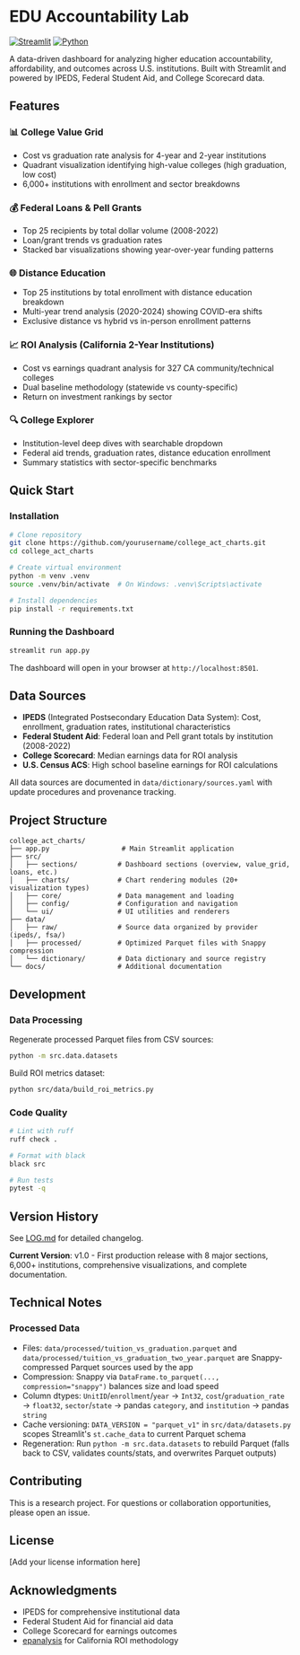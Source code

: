 # EDU Accountability Lab

[![Streamlit](https://img.shields.io/badge/Streamlit-FF4B4B?style=flat&logo=streamlit&logoColor=white)](https://streamlit.io)
[![Python](https://img.shields.io/badge/Python-3.11+-blue?style=flat&logo=python&logoColor=white)](https://python.org)

A data-driven dashboard for analyzing higher education accountability, affordability, and outcomes across U.S. institutions. Built with Streamlit and powered by IPEDS, Federal Student Aid, and College Scorecard data.

## Features

### 📊 College Value Grid
- Cost vs graduation rate analysis for 4-year and 2-year institutions
- Quadrant visualization identifying high-value colleges (high graduation, low cost)
- 6,000+ institutions with enrollment and sector breakdowns

### 💰 Federal Loans & Pell Grants
- Top 25 recipients by total dollar volume (2008-2022)
- Loan/grant trends vs graduation rates
- Stacked bar visualizations showing year-over-year funding patterns

### 🌐 Distance Education
- Top 25 institutions by total enrollment with distance education breakdown
- Multi-year trend analysis (2020-2024) showing COVID-era shifts
- Exclusive distance vs hybrid vs in-person enrollment patterns

### 📈 ROI Analysis (California 2-Year Institutions)
- Cost vs earnings quadrant analysis for 327 CA community/technical colleges
- Dual baseline methodology (statewide vs county-specific)
- Return on investment rankings by sector

### 🔍 College Explorer
- Institution-level deep dives with searchable dropdown
- Federal aid trends, graduation rates, distance education enrollment
- Summary statistics with sector-specific benchmarks

## Quick Start

### Installation

```bash
# Clone repository
git clone https://github.com/yourusername/college_act_charts.git
cd college_act_charts

# Create virtual environment
python -m venv .venv
source .venv/bin/activate  # On Windows: .venv\Scripts\activate

# Install dependencies
pip install -r requirements.txt
```

### Running the Dashboard

```bash
streamlit run app.py
```

The dashboard will open in your browser at `http://localhost:8501`.

## Data Sources

- **IPEDS** (Integrated Postsecondary Education Data System): Cost, enrollment, graduation rates, institutional characteristics
- **Federal Student Aid**: Federal loan and Pell grant totals by institution (2008-2022)
- **College Scorecard**: Median earnings data for ROI analysis
- **U.S. Census ACS**: High school baseline earnings for ROI calculations

All data sources are documented in `data/dictionary/sources.yaml` with update procedures and provenance tracking.

## Project Structure

```
college_act_charts/
├── app.py                  # Main Streamlit application
├── src/
│   ├── sections/          # Dashboard sections (overview, value_grid, loans, etc.)
│   ├── charts/            # Chart rendering modules (20+ visualization types)
│   ├── core/              # Data management and loading
│   ├── config/            # Configuration and navigation
│   └── ui/                # UI utilities and renderers
├── data/
│   ├── raw/               # Source data organized by provider (ipeds/, fsa/)
│   ├── processed/         # Optimized Parquet files with Snappy compression
│   └── dictionary/        # Data dictionary and source registry
└── docs/                  # Additional documentation

```

## Development

### Data Processing

Regenerate processed Parquet files from CSV sources:

```bash
python -m src.data.datasets
```

Build ROI metrics dataset:

```bash
python src/data/build_roi_metrics.py
```

### Code Quality

```bash
# Lint with ruff
ruff check .

# Format with black
black src

# Run tests
pytest -q
```

## Version History

See [LOG.md](LOG.md) for detailed changelog.

**Current Version**: v1.0 - First production release with 8 major sections, 6,000+ institutions, comprehensive visualizations, and complete documentation.

## Technical Notes

### Processed Data
- Files: `data/processed/tuition_vs_graduation.parquet` and `data/processed/tuition_vs_graduation_two_year.parquet` are Snappy-compressed Parquet sources used by the app
- Compression: Snappy via `DataFrame.to_parquet(..., compression="snappy")` balances size and load speed
- Column dtypes: `UnitID`/`enrollment`/`year` → `Int32`, `cost`/`graduation_rate` → `float32`, `sector`/`state` → pandas `category`, and `institution` → pandas `string`
- Cache versioning: `DATA_VERSION = "parquet_v1"` in `src/data/datasets.py` scopes Streamlit's `st.cache_data` to current Parquet schema
- Regeneration: Run `python -m src.data.datasets` to rebuild Parquet (falls back to CSV, validates counts/stats, and overwrites Parquet outputs)

## Contributing

This is a research project. For questions or collaboration opportunities, please open an issue.

## License

[Add your license information here]

## Acknowledgments

- IPEDS for comprehensive institutional data
- Federal Student Aid for financial aid data
- College Scorecard for earnings outcomes
- [epanalysis](https://github.com/malpasocodes/epanalysis) for California ROI methodology
